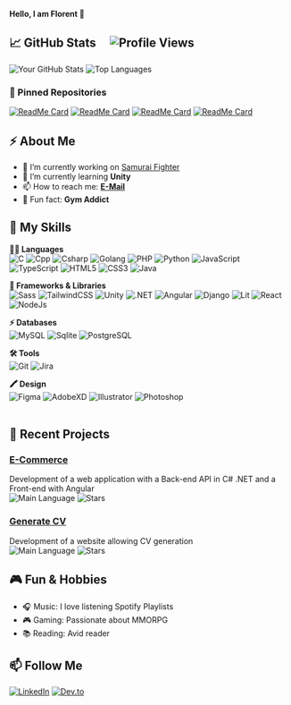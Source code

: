**Hello, I am Florent 👋**

## 📈 GitHub Stats &nbsp;&nbsp;&nbsp; ![Profile Views](https://komarev.com/ghpvc/?username=zharrow&color=blueviolet)

![Your GitHub Stats](https://github-readme-stats.vercel.app/api?username=zharrow&show_icons=true&hide_title=true&count_private=true&include_all_commits=true&theme=cobalt)
![Top Languages](https://github-readme-stats.vercel.app/api/top-langs/?username=zharrow&layout=compact&theme=cobalt)


### 📌 Pinned Repositories

[![ReadMe Card](https://github-readme-stats.vercel.app/api/pin/?username=zharrow&repo=e-commerce&theme=cobalt)](https://github.com/zharrow/e-commerce)
[![ReadMe Card](https://github-readme-stats.vercel.app/api/pin/?username=zharrow&repo=Shifumi&theme=cobalt)](https://github.com/zharrow/Shifumi)
[![ReadMe Card](https://github-readme-stats.vercel.app/api/pin/?username=zharrow&repo=SamuraiFigther&theme=cobalt)](https://github.com/zharrow/SamuraiFigther)
[![ReadMe Card](https://github-readme-stats.vercel.app/api/pin/?username=zharrow&repo=PHP_Generate_CV&theme=cobalt)](https://github.com/zharrow/PHP_Generate_CV)


## ⚡ About Me

- 🔭 I’m currently working on [Samurai Fighter](https://github.com/zharrow/SamuraiFigther)
- 🌱 I’m currently learning **Unity**
- 📫 How to reach me: **[E-Mail](mailto:florent.detres@protonmail.com)**
- 💪 Fun fact: **Gym Addict**

## 🔧 My Skills

**👩‍💻 Languages**<br>
![C](https://img.shields.io/badge/C-00599C?style=for-the-badge&logo=c&logoColor=white)
![Cpp](https://img.shields.io/badge/C%2B%2B-00599C?style=for-the-badge&logo=c%2B%2B&logoColor=white)
![Csharp](https://img.shields.io/badge/C%23-239120?style=for-the-badge&logo=csharp&logoColor=white)
![Golang](https://img.shields.io/badge/Go-00ADD8?style=for-the-badge&logo=go&logoColor=white)
![PHP](https://img.shields.io/badge/PHP-777BB4?style=for-the-badge&logo=php&logoColor=white)
![Python](https://img.shields.io/badge/Python-FFD43B?style=for-the-badge&logo=python&logoColor=blue)
![JavaScript](https://img.shields.io/badge/-JavaScript-F7DF1E?style=for-the-badge&logo=javascript&logoColor=black)
![TypeScript](https://img.shields.io/badge/TypeScript-007ACC?style=for-the-badge&logo=typescript&logoColor=white)
![HTML5](https://img.shields.io/badge/HTML5-E34F26?style=for-the-badge&logo=html5&logoColor=white)
![CSS3](https://img.shields.io/badge/CSS3-1572B6?style=for-the-badge&logo=css3&logoColor=white)
![Java](https://img.shields.io/badge/-Java-007396?style=for-the-badge&logo=java&logoColor=white)<br>
  
**🚀 Frameworks & Libraries**<br>
![Sass](https://img.shields.io/badge/Sass-CC6699?style=for-the-badge&logo=sass&logoColor=white)
![TailwindCSS](https://img.shields.io/badge/Tailwind_CSS-38B2AC?style=for-the-badge&logo=tailwind-css&logoColor=white)
![Unity](https://img.shields.io/badge/Unity-100000?style=for-the-badge&logo=unity&logoColor=white)
![.NET](https://img.shields.io/badge/.NET-512BD4?style=for-the-badge&logo=dotnet&logoColor=white)
![Angular](https://img.shields.io/badge/Angular-DD0031?style=for-the-badge&logo=angular&logoColor=white)
![Django](https://img.shields.io/badge/Django-092E20?style=for-the-badge&logo=django&logoColor=green)
![Lit](https://img.shields.io/badge/lit-324FFF?style=for-the-badge&logo=lit&logoColor=white)
![React](https://img.shields.io/badge/-React-61DAFB?style=for-the-badge&logo=react&logoColor=white)
![NodeJs](https://img.shields.io/badge/Node%20js-339933?style=for-the-badge&logo=nodedotjs&logoColor=white)<br>

**⚡ Databases**<br>
![MySQL](https://img.shields.io/badge/MySQL-005C84?style=for-the-badge&logo=mysql&logoColor=white)
![Sqlite](https://img.shields.io/badge/Sqlite-003B57?style=for-the-badge&logo=sqlite&logoColor=white)
![PostgreSQL](https://img.shields.io/badge/PostgreSQL-316192?style=for-the-badge&logo=postgresql&logoColor=white)<br>

**🛠 Tools**<br>
![Git](https://img.shields.io/badge/-Git-F05032?style=for-the-badge&logo=git&logoColor=white)
![Jira](https://img.shields.io/badge/Jira-0052CC?style=for-the-badge&logo=Jira&logoColor=white)<br>
  
**🖍 Design** <br>
![Figma](https://img.shields.io/badge/Figma-F24E1E?style=for-the-badge&logo=figma&logoColor=white)
![AdobeXD](https://img.shields.io/badge/Adobe%20XD-470137?style=for-the-badge&logo=Adobe%20XD&logoColor=#FF61F6)
![Illustrator](https://img.shields.io/badge/Adobe%20Illustrator-FF9A00?style=for-the-badge&logo=adobe%20illustrator&logoColor=white)
![Photoshop](https://img.shields.io/badge/Adobe%20Photoshop-31A8FF?style=for-the-badge&logo=Adobe%20Photoshop&logoColor=black)<br><br>
  

## 💼 Recent Projects

### [E-Commerce](https://github.com/voluxyy/e-commerce)
Development of a web application with a Back-end API in C# .NET and a Front-end with Angular<br>
![Main Language](https://img.shields.io/github/languages/top/voluxyy/e-commerce)
![Stars](https://img.shields.io/github/stars/voluxyy/e-commerce)

### [Generate CV](https://github.com/zharrow/PHP_Generate_CV)
Development of a website allowing CV generation<br>
![Main Language](https://img.shields.io/github/languages/top/zharrow/PHP_Generate_CV)
![Stars](https://img.shields.io/github/stars/zharrow/PHP_Generate_CV)

## 🎮 Fun & Hobbies

- 🎧 Music: I love listening Spotify Playlists
- 🎮 Gaming: Passionate about MMORPG
- 📚 Reading: Avid reader 

## 📫 Follow Me

[![LinkedIn](https://img.shields.io/badge/-LinkedIn-0077B5?style=flat-square&logo=linkedin&logoColor=white)](https://www.linkedin.com/in/thestudioflow/)
[![Dev.to](https://img.shields.io/badge/-Dev.to-0A0A0A?style=flat-square&logo=dev.to&logoColor=white)](https://dev.to/zharrow)
